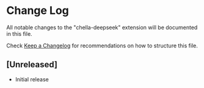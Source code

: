 # Change Log

All notable changes to the "chella-deepseek" extension will be documented in this file.

Check [Keep a Changelog](http://keepachangelog.com/) for recommendations on how to structure this file.

## [Unreleased]

- Initial release